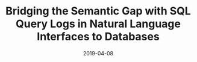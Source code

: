 ---
title: "Bridging the Semantic Gap with SQL Query Logs in Natural Language Interfaces to Databases"
collection: publications
permalink: /publication/2019-04-08-templar-icde
date: 2019-04-08
type: 'Long Paper'
venue: 'ICDE 2019'
paperurl: 'https://ieeexplore.ieee.org/document/8731607'
slidesurl: '/assets/files/templar_icde2019_slides.pdf'
authors: '<strong>Christopher Baik</strong>, H. V. Jagadish, and Yunyao Li'
---